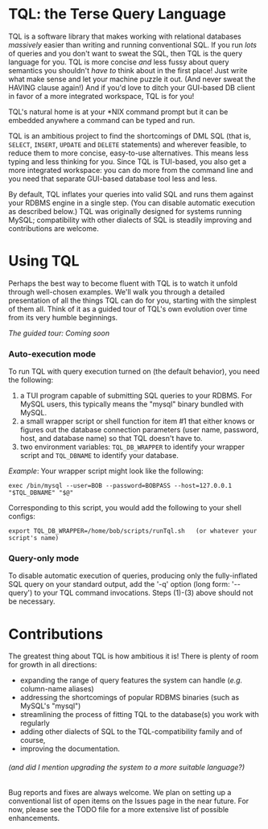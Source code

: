 # TQL: the Terse Query Language
TQL is a software library that makes working with relational databases *massively*
easier than writing and running conventional SQL. If you run *lots* of queries
and you don't want to sweat the SQL, then TQL is the query language for you.
TQL is more concise *and* less fussy about query semantics you shouldn't *have to*
think about in the first place! Just write what make sense and let your machine
puzzle it out. (And never sweat the HAVING clause again!) And if you'd love to
ditch your GUI-based DB client in favor of a more integrated workspace, TQL is
for you!

TQL's natural home is at your \*NIX command prompt but it can be embedded anywhere a
command can be typed and run.

TQL is an ambitious project to find the shortcomings of DML SQL (that is,
`SELECT`, `INSERT`, `UPDATE` and `DELETE` statements) and wherever feasible, to
reduce them to more concise, easy-to-use alternatives.  This means less typing
and less thinking for you. Since TQL is TUI-based, you also get a more
integrated workspace: you can do more from the command line and you need that
separate GUI-based database tool less and less.

By default, TQL inflates your queries into valid SQL and runs them against
your RDBMS engine in
a single step. (You can disable automatic execution as described below.) TQL
was originally designed for systems running MySQL; compatibility with other
dialects of SQL is steadily improving and contributions are welcome.

# Using TQL
Perhaps the best way to become fluent with TQL is to watch it unfold through
well-chosen examples. We'll walk you through a detailed presentation
of all the things TQL can do for you, starting with the simplest of them all.
Think of it as a guided tour of TQL's own evolution over time from its very
humble beginnings.

_*The guided tour: Coming soon*_

### Auto-execution mode
To run TQL with query execution turned on (the default behavior), you need the
following:
1. a TUI program capable of submitting SQL queries to your RDBMS. For MySQL
users, this typically means the "mysql" binary bundled with MySQL.
2. a small wrapper script or shell function for item #1 that either knows
or figures out the database connection parameters (user name, password, host,
and database name) so that TQL doesn't have to.
3. two environment variables: `TQL_DB_WRAPPER` to identify your wrapper
script and `TQL_DBNAME` to identify your database.

*Example*: Your wrapper script might look like the following:

    exec /bin/mysql --user=BOB --password=BOBPASS --host=127.0.0.1 "$TQL_DBNAME" "$@"

Corresponding to this script, you would add the following to your shell configs:

    export TQL_DB_WRAPPER=/home/bob/scripts/runTql.sh   (or whatever your script's name)

### Query-only mode
To disable automatic execution of queries, producing only the fully-inflated SQL query
on your standard output, add the '-q' option (long form: '--query') to your
TQL command invocations. Steps (1)-(3) above should not be necessary.

# Contributions
The greatest thing about TQL is how ambitious it is! There is plenty of room
for growth in all directions: 
- expanding the range of query features the system can handle (_e.g._ column-name aliases)
- addressing the shortcomings of popular RDBMS binaries (such as MySQL's "mysql")
- streamlining the process of fitting TQL to the database(s) you work with regularly
- adding other dialects of SQL to the TQL-compatibility family
and of course,
- improving the documentation.
###### (and did I mention upgrading the system to a more suitable language?)

Bug reports and fixes are always welcome.
We plan on setting up a conventional list of open items on the Issues page in the near future.
For now, please see the TODO file for a more extensive list of possible enhancements.

